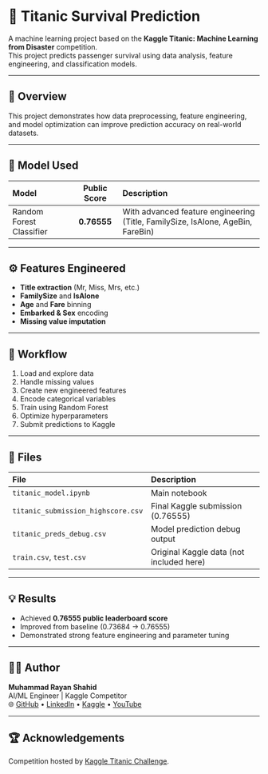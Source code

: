 # 🚢 Titanic Survival Prediction

A machine learning project based on the **Kaggle Titanic: Machine Learning from Disaster** competition.  
This project predicts passenger survival using data analysis, feature engineering, and classification models.

---

## 📘 Overview

This project demonstrates how data preprocessing, feature engineering, and model optimization can improve prediction accuracy on real-world datasets.

---

## 🧠 Model Used
| Model | Public Score | Description |
|:------|:-------------:|:------------|
| Random Forest Classifier | **0.76555** | With advanced feature engineering (Title, FamilySize, IsAlone, AgeBin, FareBin) |

---

## ⚙️ Features Engineered
- **Title extraction** (Mr, Miss, Mrs, etc.)
- **FamilySize** and **IsAlone**
- **Age** and **Fare** binning
- **Embarked & Sex** encoding
- **Missing value imputation**

---

## 🧩 Workflow
1. Load and explore data  
2. Handle missing values  
3. Create new engineered features  
4. Encode categorical variables  
5. Train using Random Forest  
6. Optimize hyperparameters  
7. Submit predictions to Kaggle  

---

## 📂 Files
| File | Description |
|:------|:-------------|
| `titanic_model.ipynb` | Main notebook |
| `titanic_submission_highscore.csv` | Final Kaggle submission (0.76555) |
| `titanic_preds_debug.csv` | Model prediction debug output |
| `train.csv`, `test.csv` | Original Kaggle data (not included here) |

---

## 💡 Results
- Achieved **0.76555 public leaderboard score**
- Improved from baseline (0.73684 → 0.76555)
- Demonstrated strong feature engineering and parameter tuning

---

## 👨‍💻 Author
**Muhammad Rayan Shahid**  
AI/ML Engineer | Kaggle Competitor  
🌐 [GitHub](https://github.com/muhammadrayans) • [LinkedIn](https://linkedin.com/in/muhammadrayans) • [Kaggle](https://www.kaggle.com/muhammadrayans) • [YouTube](https://www.youtube.com/@ByteBrillianceAI)

---

## 🏆 Acknowledgements
Competition hosted by [Kaggle Titanic Challenge](https://www.kaggle.com/c/titanic).
